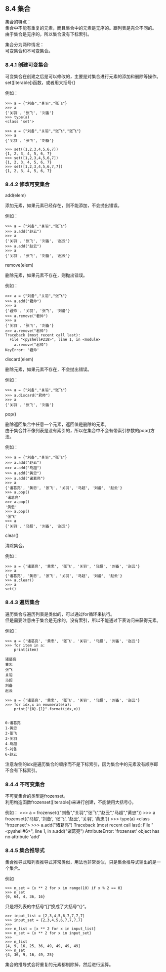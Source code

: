 ## 8.4 集合

集合的特点：  
集合中不能有重复的元素，而且集合中的元素是无序的。跟列表是完全不同的。  
由于集合是无序的，所以集合没有下标索引。  

集合分为两种情况：  
可变集合和不可变集合。

### 8.4.1 创建可变集合

可变集合在创建之后是可以修改的，主要是对集合进行元素的添加和删除等操作。  
set([iterable])函数，或者用大括号{}  

例如：

	>>> a = {"刘备","关羽","张飞"}
	>>> a
	{'关羽', '张飞', '刘备'}
	>>> type(a)
	<class 'set'>
	
	>>> a = {"刘备","关羽","张飞","张飞"}
	>>> a
	{'关羽', '张飞', '刘备'}
	
	>>> set((1,2,3,4,5,6,7))
	{1, 2, 3, 4, 5, 6, 7}
	>>> set([1,2,3,4,5,6,7])
	{1, 2, 3, 4, 5, 6, 7}
	>>> set([1,2,3,4,5,6,7,7])
	{1, 2, 3, 4, 5, 6, 7}

### 8.4.2 修改可变集合

add(elem)  

添加元素，如果元素已经存在，则不能添加，不会抛出错误。  

例如：  

	>>> a = {"刘备","关羽","张飞"}
	>>> a.add("赵云")
	>>> a
	{'关羽', '张飞', '刘备', '赵云'}
	>>> a.add("赵云")
	>>> a
	{'关羽', '张飞', '刘备', '赵云'}

remove(elem)  

删除元素，如果元素不存在，则抛出错误。  

例如：  

	>>> a = {"刘备","关羽","张飞"}
	>>> a.add("君帅")
	>>> a
	{'君帅', '关羽', '张飞', '刘备'}
	>>> a.remove("君帅")
	>>> a
	{'关羽', '张飞', '刘备'}
	>>> a.remove("君帅")
	Traceback (most recent call last):
	  File "<pyshell#218>", line 1, in <module>
	    a.remove("君帅")
	KeyError: '君帅'

discard(elem)

删除元素，如果元素不存在，不会抛出错误。  

例如：  

	>>> a = {"刘备","关羽","张飞"}
	>>> a.discard("君帅")
	>>> a
	{'关羽', '张飞', '刘备'}

pop()

删除返回集合中任意一个元素，返回值是删除的元素。  
由于集合并不像列表是没有索引的，所以在集合中不会有带索引参数的pop()方法。  

例如：  

	>>> a = {"刘备","关羽","张飞"}
	>>> a.add("赵云")
	>>> a.add("马超")
	>>> a.add("黄忠")
	>>> a.add("诸葛亮")
	>>> a
	{'诸葛亮', '黄忠', '张飞', '关羽', '马超', '刘备', '赵云'}
	>>> a.pop()
	'诸葛亮'
	>>> a.pop()
	'黄忠'
	>>> a.pop()
	'张飞'
	>>> a
	{'关羽', '马超', '刘备', '赵云'}

clear()  

清除集合。  

例如：  

	>>> a = {'诸葛亮', '黄忠', '张飞', '关羽', '马超', '刘备', '赵云'}
	>>> a
	{'诸葛亮', '黄忠', '张飞', '关羽', '马超', '刘备', '赵云'}
	>>> a.clear()
	>>> a
    set()

### 8.4.3 遍历集合

遍历集合与遍历列表是类似的，可以通过for循环来执行。  
但是需要注意由于集合是无序的，没有索引，所以不能通过下表访问来获得元素。  

例如：  

	>>> a = {'诸葛亮', '黄忠', '张飞', '关羽', '马超', '刘备', '赵云'}
	>>> for item in a:
		print(item)
	
	诸葛亮
	黄忠
	张飞
	关羽
	马超
	刘备
	赵云
	
	>>> a = {'诸葛亮', '黄忠', '张飞', '关羽', '马超', '刘备', '赵云'}
	>>> for idx,x in enumerate(a):
		print("{0}-{1}".format(idx,x))
	
		
	0-诸葛亮
	1-黄忠
	2-张飞
	3-关羽
	4-马超
	5-刘备
	6-赵云

注意左侧的idx是遍历集合的顺序而不是下标索引，因为集合中的元素没有顺序即不会有下标索引。

### 8.4.4 不可变集合

不可变集合的类型是frozenset。  
利用构造函数frozenset([iterable])来进行创建，不能使用大括号{}。  

例如：
	>>> a = frozenset({"刘备","关羽","张飞","赵云","马超","黄忠"})
	>>> a
	frozenset({'马超', '刘备', '张飞', '赵云', '关羽', '黄忠'})
	>>> type(a)
	<class 'frozenset'>
	>>> a.add("诸葛亮")
	Traceback (most recent call last):
	  File "<pyshell#6>", line 1, in <module>
	    a.add("诸葛亮")
	AttributeError: 'frozenset' object has no attribute 'add'

### 8.4.5 集合推导式

集合推导式和列表推导式非常类似，用法也非常类似，只是集合推导式输出的是一个集合。  

例如  

	>>> n_set = {x ** 2 for x in range(10) if x % 2 == 0}
	>>> n_set
	{0, 64, 4, 36, 16}

只是将列表的中括号“[]”换成了大括号“{}”。

	>>> input_list = [2,3,4,5,6,7,7,7,7]
	>>> input_set = {2,3,4,5,6,7,7,7,7}
	>>> 
	>>> n_list = [x ** 2 for x in input_list]
	>>> n_set = {x ** 2 for x in input_set}
	>>> 
	>>> n_list
	[4, 9, 16, 25, 36, 49, 49, 49, 49]
	>>> n_set
	{4, 36, 9, 16, 49, 25}  

集合的推导式会将重复的元素都剔除掉，然后进行运算。